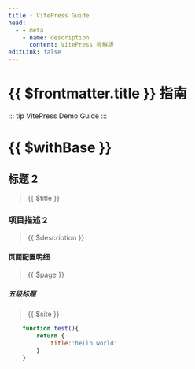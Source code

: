```yaml
---
title : VitePress Guide
head:
  - - meta
    - name: description
      content: VitePress 尝鲜版
editLink: false
---
```

# {{ $frontmatter.title }} 指南
::: tip
    VitePress Demo Guide
:::
# {{ $withBase }}
## 标题 2
> {{ $title }}
### 项目描述 2
> {{ $description }}
#### 页面配置明细 
> {{ $page }}
##### 五级标题
> {{ $site }}

```js {3}
    function test(){
        return {
            title:'hello world'
        }
    }
```

